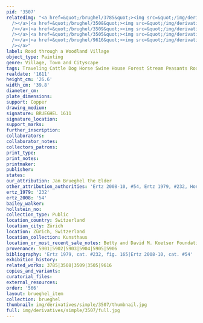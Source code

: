 ```yaml
---
pid: '3507'
relatedimg: "<a href=&quot;/brughel/3785&quot;><img src=&quot;/img/derivatives/simple/3785/thumbnail.jpg&quot;
  /></a>|<a href=&quot;/brughel/3508&quot;><img src=&quot;/img/derivatives/simple/3508/thumbnail.jpg&quot;
  /></a>|<a href=&quot;/brughel/3509&quot;><img src=&quot;/img/derivatives/simple/3509/thumbnail.jpg&quot;
  /></a>|<a href=&quot;/brughel/3505&quot;><img src=&quot;/img/derivatives/simple/3505/thumbnail.jpg&quot;
  /></a>|<a href=&quot;/brughel/9616&quot;><img src=&quot;/img/derivatives/simple/9616/thumbnail.jpg&quot;
  /></a>"
label: Road through a Woodland Village
object_type: Painting
genre: Village, Town and Cityscape
tags: Traveling Cattle Dog Horse Swine House Forest Stream Peasants Road Wagon
realdate: '1611'
height_cm: '26.6'
width_cm: '39.8'
diameter_cm: 
plate_dimensions: 
support: Copper
drawing_medium: 
signature: BRUEGHEL 1611
signature_location: 
support_marks: 
further_inscription: 
collaborators: 
collaborator_notes: 
collectors_patrons: 
print_type: 
print_notes: 
printmaker: 
publisher: 
states: 
our_attribution: Jan Brueghel the Elder
other_attribution_authorities: 'Ertz 2008-10, #54, Ertz 1979, #232, Honig database'
ertz_1979: '232'
ertz_2008: '54'
bailey_walker: 
hollstein_no: 
collection_type: Public
location_country: Switzerland
location_city: Zürich
location: Zürich, Switzerland
location_collection: Kunsthaus
location_or_most_recent_sale_notes: Betty and David M. Koetser Foundation
provenance: 5901|5902|5903|5904|5905|5906
bibliography: 'Ertz 1979, cat. #232, fig. 165|Ertz 2008-10, cat. #54'
exhibition_history: 
related_works: 3785|3508|3509|3505|9616
copies_and_variants: 
curatorial_files: 
external_resources: 
order: '566'
layout: brueghel_item
collection: brueghel
thumbnail: img/derivatives/simple/3507/thumbnail.jpg
full: img/derivatives/simple/3507/full.jpg
---
```

